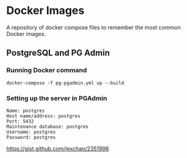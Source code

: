 # Docker Images

A repository of docker compose files to remember the most common Docker images.

## PostgreSQL and PG Admin

### Running Docker command

```docker
docker-compose -f pg-pgadmin.yml up --build
```

### Setting up the server in PGAdmin

```
Name: postgres
Host name/address: postgres
Port: 5432
Maintenance database: postgres
Username: postgres
Password: postgres
```

https://gist.github.com/jexchan/2351996
